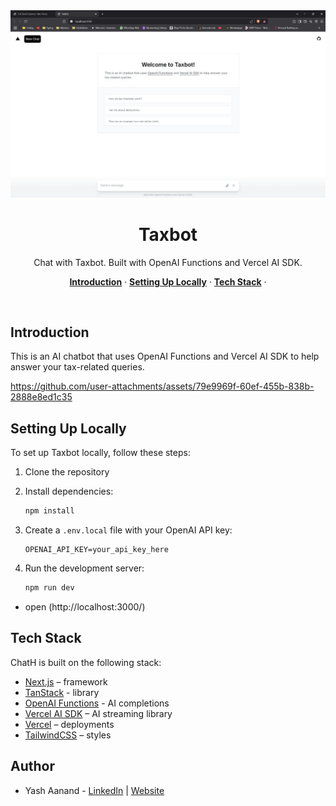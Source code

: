 
  <img alt="Chat with Taxbot." src="/app/opengraph-image.png">
  <h1 align="center">Taxbot</h1>


<p align="center">
  Chat with Taxbot. Built with OpenAI Functions and Vercel AI SDK. 
</p>

<p align="center">
  <a href="#introduction"><strong>Introduction</strong></a> ·
  <a href="#setting-up-locally"><strong>Setting Up Locally</strong></a> ·
  <a href="#tech-stack"><strong>Tech Stack</strong></a> ·
</p>
<br/>

## Introduction

This is an AI chatbot that uses OpenAI Functions and Vercel AI SDK to help answer your tax-related queries.


https://github.com/user-attachments/assets/79e9969f-60ef-455b-838b-2888e8ed1c35


## Setting Up Locally

To set up Taxbot locally, follow these steps:

1. Clone the repository

2. Install dependencies:
   ```bash
   npm install
   ```
3. Create a `.env.local` file with your OpenAI API key:
   ```
   OPENAI_API_KEY=your_api_key_here
   ```
4. Run the development server:
   ```bash
   npm run dev
   ```

- open (http://localhost:3000/)

## Tech Stack

ChatH is built on the following stack:

- [Next.js](https://nextjs.org/) – framework
- [TanStack](https://tanstack.com/) - library
- [OpenAI Functions](https://platform.openai.com/docs/guides/gpt/function-calling) - AI completions
- [Vercel AI SDK](https://sdk.vercel.ai/docs) – AI streaming library
- [Vercel](https://vercel.com) – deployments
- [TailwindCSS](https://tailwindcss.com/) – styles


## Author

- Yash Aanand - [LinkedIn](https://www.linkedin.com/in/yash-aanand-35192b273/) | [Website](https://yashaanand.com/)
